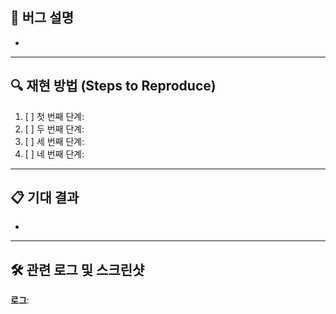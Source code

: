 ## 🐞 버그 설명
<!-- 버그에 대한 간략한 설명을 작성해주세요. -->
- 

---

## 🔍 재현 방법 (Steps to Reproduce)
<!-- 버그를 재현하기 위한 단계별 절차를 작성해주세요. -->

1. [ ] 첫 번째 단계: <!-- 예: "로그인 페이지로 이동한다." -->
2. [ ] 두 번째 단계: <!-- 예: "유효하지 않은 이메일을 입력한다." -->
3. [ ] 세 번째 단계: <!-- 예: "로그인 버튼을 클릭한다." -->
4. [ ] 네 번째 단계: <!-- 예: "오류 메시지가 표시되지 않는다." -->

---

## 📋 기대 결과
<!-- 정상적으로 동작했을 때의 기대 결과를 작성해주세요. -->
- 

---

## 🛠 관련 로그 및 스크린샷
<!-- 관련된 로그 파일이나 스크린샷이 있다면 첨부해주세요. -->

**로그**:
